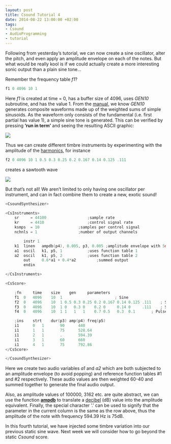 ```yaml
---
layout: post
title: Csound Tutorial 4
date: 2014-08-22 13:00:00 +02:00
tags:
- Csound
- AudioProgramming
- tutorial
---
```

Following from yesterday’s tutorial, we can now create a sine oscillator, alter the pitch, and even apply an amplitude envelope on each of the notes. But what would be really kool is if we could actually create a more interesting sonic output than a plain sine tone…

Remember the frequency table *f1*?

```c
f1 0 4096 10 1
```

Here *f1* is created at time = 0, has a buffer size of 4096, uses *GEN10* subroutine, and has the value 1. From the [manual](http://www.csounds.com/manual/html/GEN10.html), we know *GEN10* generates composite waveforms made up of the weighted sums of simple sinusoids. As the waveform only consists of the fundamental (i.e. first partial has value 1), a simple sine tone is generated. This can be verified by pressing **‘run in term’** and seeing the resulting ASCII graphic:

![]({{site.baseurl}}/assets/images/posts/2014/14-08-22/01.png)

Thus we can create different timbre instruments by experimenting with the amplitude of the [harmonics](https://en.wikipedia.org/wiki/Harmonic), for instance 

```c
f2 0 4096 10 1 0.5 0.3 0.25 0.2 0.167 0.14 0.125 .111
```

creates a sawtooth wave

![]({{site.baseurl}}/assets/images/posts/2014/14-08-22/02.png)

But that’s not all! We aren’t limited to only having one oscillator per instrument, and can in fact combine them to create a new, exotic sound!

```c
<CsoundSynthesizer>

<CsInstruments>
	sr     = 44100					;sample rate
	kr     = 4410					;control signal rate
	ksmps  = 10					;samples per control signal
	nchnls = 1					;number of output channels

		instr 1
	k1	linen	ampdb(p4), 0.005, p3, 0.005	;amplitude envelope with 5ms fade-in and fade-out time
	a1	oscil 	k1, p5, 1			;uses function table 1
	a2	oscil 	k1, p5, 2 			;uses function table 2
		out 	0.6*a1 + 0.4*a2			;summed output
		endin

</CsInstruments>

<CsScore>

	;fn 	time 	size 	gen 	parameters
	f1 	0 	4096 	10 	1 						; Sine
	f2 	0 	4096 	10 	1 0.5 0.3 0.25 0.2 0.167 0.14 0.125 .111 	; Sawtooth
	f3 	0 	4096 	10 	1 0   0.3 0    0.2 0     0.14 0     .111 	; Square
	f4 	0 	4096	10 	1 1   1   1    0.7 0.5   0.3  0.1 		; Pulse

	;ins	strt	dur(p3)	amp(p4)	freq(p5)
	i1   	0	1		90 		440
	i1   	1	1		75		528.64
	i1   	2	1		.		594.39
	i1   	3	1		60		660
	i1   	4 	1		75		792.86
</CsScore>

</CsoundSynthesizer>
```

Here we create two audio variables *a1* and *a2* which are both subjected to an amplitude envelope (to avoid popping) and reference function tables #1 and #2 respectively. These audio values are then weighted 60-40 and summed together to generate the final audio output.

Also, as amplitude values of 100000, 3162 etc. are quite abstract, we can use the function [**ampdb**](http://www.csounds.com/manual/html/ampdb.html) to translate a [decibel](https://en.wikipedia.org/wiki/Decibel) (dB) value into the amplitude equivalent. Finally, the special character ’.’ can be used to signify that the parameter in the current column is the same as the row above, thus the amplitude of the note with frequency 594.39 Hz is 75dB.

In this fourth tutorial, we have injected some timbre variation into our previous static sine wave. Next week we will consider how to go beyond the static *Csound* score.
